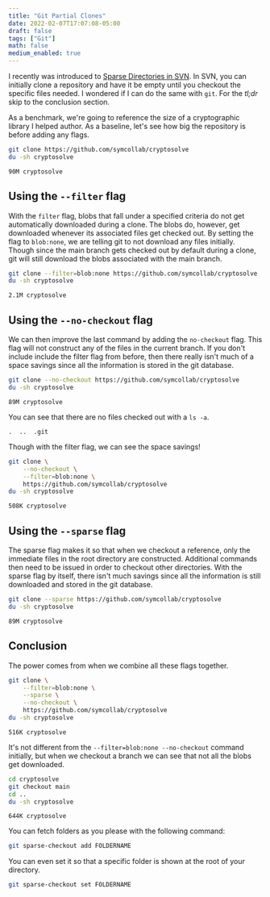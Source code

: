 ```yaml
---
title: "Git Partial Clones"
date: 2022-02-07T17:07:08-05:00
draft: false
tags: ["Git"]
math: false
medium_enabled: true
---
```


I recently was introduced to [Sparse Directories in SVN](https://svnbook.red-bean.com/en/1.8/svn.advanced.sparsedirs.html). In SVN, you can initially clone a repository and have it be empty until you checkout the specific files needed. I wondered if I can do the same with `git`. For the *tl;dr* skip to the conclusion section.

As a benchmark, we're going to reference the size of a cryptographic library I helped author. As a baseline, let's see how big the repository is before adding any flags.

```bash
git clone https://github.com/symcollab/cryptosolve
du -sh cryptosolve
```

```
90M cryptosolve
```

##  Using the `--filter` flag

With the `filter` flag, blobs that fall under a specified criteria do not get automatically downloaded during a clone. The blobs do, however, get downloaded whenever its associated files get checked out. By setting the flag to `blob:none`, we are telling git to not download any files initially. Though since the main branch gets checked out by default during a clone, git will still download the blobs associated with the main branch.

```bash
git clone --filter=blob:none https://github.com/symcollab/cryptosolve
du -sh cryptosolve
```

```
2.1M cryptosolve
```

## Using the `--no-checkout` flag

We can then improve the last command by adding the `no-checkout` flag. This flag will not construct any of the files in the current branch. If you don't include include the filter flag from before, then there really isn't much of a space savings since all the information is stored in the git database.

```bash
git clone --no-checkout https://github.com/symcollab/cryptosolve
du -sh cryptosolve
```

```
89M cryptosolve
```

You can see that there are no files checked out with a `ls -a`.

```
.  ..  .git
```

Though with the filter flag, we can see the space savings!

```bash
git clone \
	--no-checkout \
	--filter=blob:none \
	https://github.com/symcollab/cryptosolve
du -sh cryptosolve
```

```
508K cryptosolve
```

## Using the `--sparse` flag

The sparse flag makes it so that when we checkout a reference, only the immediate files in the root directory are constructed. Additional commands then need to be issued in order to checkout other directories. With the sparse flag by itself, there isn't much savings since all the information is still downloaded and stored in the git database.

```bash
git clone --sparse https://github.com/symcollab/cryptosolve
du -sh cryptosolve
```

```
89M cryptosolve
```

## Conclusion

The power comes from when we combine all these flags together.

```bash
git clone \
	--filter=blob:none \
	--sparse \
	--no-checkout \
	https://github.com/symcollab/cryptosolve
du -sh cryptosolve
```

```
516K cryptosolve
```

It's not different from the `--filter=blob:none --no-checkout` command initially, but when we checkout a branch we can see that not all the blobs get downloaded.

```bash
cd cryptosolve
git checkout main
cd ..
du -sh cryptosolve
```

```
644K cryptosolve
```

You can fetch folders as you please with the following command:

```bash
git sparse-checkout add FOLDERNAME
```

You can even set it so that a specific folder is shown at the root of your directory.

```bash
git sparse-checkout set FOLDERNAME
```

